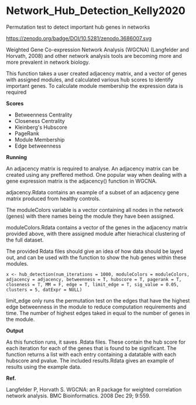 # Network_Hub_Detection_Kelly2020
Permutation test to detect important hub genes in networks

https://zenodo.org/badge/DOI/10.5281/zenodo.3686007.svg

Weighted Gene Co-expression Network Analysis (WGCNA) (Langfelder and Horvath, 2008) and other network analysis tools are becoming more and more prevalent in network biology.

This function takes a user created adjacency matrix, and a vector of genes with assigned modules, and calculated various hub scores to identify important genes.
To calculate module membership the expression data is required 

**Scores**
* Betweenness Centrality
* Closeness Centrality
* Kleinberg's Hubscore
* PageRank
* Module Membership
* Edge betweenness

**Running**

An adjacency matrix is required to analyse. An adjacency matrix can be created using any preffered method. One popular way when dealing with a gene expression matrix is the adjacency() function in WGCNA.

adjacency.Rdata contains an example of a subset of an adjacency gene matrix produced from healthy controls.

The moduleColors variable is a vector containing all nodes in the network (genes) with there names being the module they have been assigned.

moduleColors.Rdata contains a vector of the genes in the adjacency matrix provided above, with there assigned module after hierachical clustering of the full dataset.


The provided Rdata files should give an idea of how data should be layed out, and can be used with the function to show the hub genes within these modules.

```
x <- hub_detection(num_iterations = 1000, moduleColors = moduleColors, adjacency = adjacency, betweenness = T, hubscore = T, pagerank = T, closeness = T, MM = F, edge = T, limit_edge = T, sig_value = 0.05, clusters = 5, datExpr = NULL)
```
limit_edge only runs the permutation test on the edges that have the highest edge betweenness in the module to reduce computation requirements and time. The number of highest edges taked in equal to the number of genes in the module. 


**Output**

As this function runs, it saves .Rdata files. These contain the hub score for each iteration for each of the genes that is found to be significant.
The function returns a list with each entry containing a datatable with each hubscore and pvalue.
The included results.Rdata gives an example of results using the example data.


**Ref.**

Langfelder P, Horvath S. WGCNA: an R package for weighted correlation network analysis. BMC Bioinformatics. 2008 Dec 29; 9:559.
